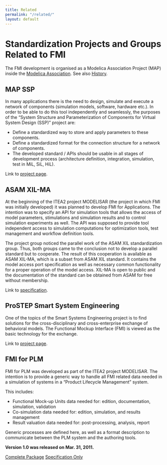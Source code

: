 ```yaml
---
title: Related
permalink: "/related/"
layout: default
---
```


# Standardization Projects and Groups Related to FMI

The FMI development is organised as a Modelica Association Project (MAP) inside the
[Modelica Association](https://www.modelica.org/).
See also [History](http://fmi-standard.org/history/).

## MAP SSP
In many applications there is the need to design, simulate and execute a network of components (simulation models,
software, hardware etc.). In order to be able to do this tool independently and seamlessly, the purposes
of the “System Structure and Parameterization of Components for Virtual System Design (SSP)” project are:

 - Define a standardized way to store and apply parameters to these components.
 - Define a standardized format for the connection structure for a network of components.
 - The developed standard / APIs should be usable in all stages of development process (architecture definition, integration, simulation, test in MiL, SiL, HiL).

Link to [project page](https://www.modelica.org/projects).

## ASAM XIL-MA

At the beginning of the ITEA2 project MODELISAR (the project in which FMI was initially developed) it was planned
to develop FMI for Applications. The intention was to specify an API for simulation tools that allows the
access of model parameters, stimulations and simulation results and to control simulation experiments as
well. The API was supposed to provide tool independent access to simulation computations for optimization
tools, test management and workflow definition tools.

The project group noticed the parallel work of the ASAM XIL standardization group. Thus, both groups came to
the conclusion not to develop a parallel standard but to cooperate. The result of this cooperation is available
as ASAM XIL-MA, which is a subset from ASAM XIL standard. It contains the model access port specification
as well as necessary common functionality for a proper operation of the model access. XIL-MA is open to public
and the documentation of the standard can be obtained from ASAM for free without membership.

Link to [specification](https://www.asam.net/index.php?eID=dumpFile&t=f&f=991&token=43378ad14e9b23b84a2f97dfb2339eddd058f032).

## ProSTEP Smart System Engineering

One of the topics of the Smart Systems Engineering project is to find solutions for the cross-disciplinary and
cross-enterprise exchange of behavioral models. The Functional Mockup Interface (FMI) is viewed as the basic
technology for the exchange.

Link to [project page](http://www.prostep.org/en/projects/smart-systems-engineering.html).

## FMI for PLM

FMI for PLM was developed as part of the ITEA2 project MODELISAR.
The intention is to provide a generic way to handle all FMI related data needed in a simulation of systems in a “Product Lifecycle Management” system.

This includes:

- Functional Mock-up Units data needed for: edition, documentation, simulation, validation
- Co-simulation data needed for: edition, simulation, and results management
- Result valuation data needed for: post-processing, analysis, report

Generic processes are defined here, as well as a format description to communicate between the PLM system and the authoring tools.

**Version 1.0 was released on Mar. 31, 2011.**

<a class="btn btn-outline-primary" href="https://svn.modelica.org/fmi/branches/public/specifications/v1.0/FMI_for_PLM_v1.0.zip"><i class="fa fa-download mr-1"></i> Complete Package</a>
<a class="btn btn-outline-primary ml-2" href="https://svn.modelica.org/fmi/branches/public/specifications/v1.0/FMI_for_PLM_v1.0.pdf"><i class="fa fa-file mr-1"></i> Specification Only</a>
